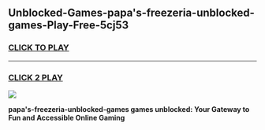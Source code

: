 
## Unblocked-Games-papa's-freezeria-unblocked-games-Play-Free-5cj53
<h3>
<a href="https://premium76.site?title=papa's-freezeria-unblocked-games&ref=23A">CLICK TO PLAY</a></h3>
<hr>

<h3>
<a href="https://premium76.site?title=papa's-freezeria-unblocked-games&ref=23A">CLICK 2 PLAY</a>
  
</h3>

<a href="https://premium76.site?title=papa's-freezeria-unblocked-games&ref=23A"><img src="https://clearcache.store/games.png"></a>


**papa's-freezeria-unblocked-games games unblocked: Your Gateway to Fun and Accessible Online Gaming**

